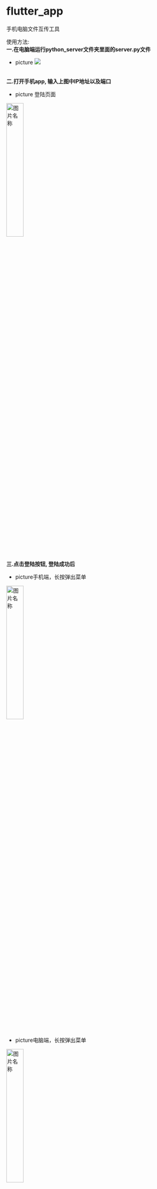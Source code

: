 # flutter_app

手机电脑文件互传工具

使用方法: <br> **一.在电脑端运行python_server文件夹里面的server.py文件**
- picture
![](https://img2020.cnblogs.com/blog/1011634/202004/1011634-20200424151837075-158388318.png)

<br>**二.打开手机app, 输入上图中IP地址以及端口**
- picture 登陆页面
<img src="https://img2020.cnblogs.com/blog/1011634/202004/1011634-20200424152427591-579242183.png" width = "30%" height = "30%" alt="图片名称" />

<br>**三.点击登陆按钮, 登陆成功后**
- picture手机端，长按弹出菜单
<img src="https://img2020.cnblogs.com/blog/1011634/202004/1011634-20200424152518645-58381822.png" width = "30%" height ="30%" alt="图片名称"/>

- picture电脑端，长按弹出菜单
<img src="https://img2020.cnblogs.com/blog/1011634/202004/1011634-20200424162655085-307048196.png" width = "30%" height ="30%" alt="图片名称"/>
